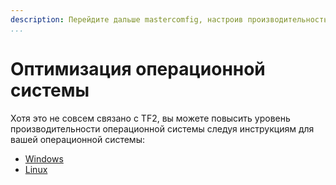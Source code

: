 ```yaml
---
description: Перейдите дальше mastercomfig, настроив производительность на уровне ОС.
...
```


# Оптимизация операционной системы

Хотя это не совсем связано с TF2, вы можете повысить уровень производительности операционной системы
следуя инструкциям для вашей операционной системы:

* [Windows](windows.md)
* [Linux](linux.md)